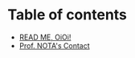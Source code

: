 # Table of contents

* [READ ME, OiOi!](README.md)
* [Prof. NOTA's Contact](prof.-notas-contact.md)
